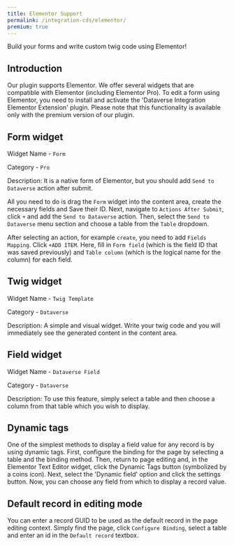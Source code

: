 ```yaml
---
title: Elementor Support
permalink: /integration-cds/elementor/
premium: true
---
```


<p class="lead">Build your forms and write custom twig code using Elementor!</p>

## Introduction

Our plugin supports Elementor. We offer several widgets that are compatible with Elementor (including Elementor Pro). To edit a form using Elementor, you need to install and activate the 'Dataverse Integration Elementor Extension' plugin. Please note that this functionality is available only with the premium version of our plugin.

## Form widget

Widget Name - `Form`

Category - `Pro`

Description: It is a native form of Elementor, but you should add `Send to Dataverse` action after submit.

All you need to do is drag the `Form` widget into the content area, create  the necessary fields and Save their ID. Next, navigate to `Actions After Submit`, click `+` and add the `Send to Dataverse` action.  Then, select the `Send to Dataverse` menu section and choose a table from the `Table` dropdown.

After selecting an action, for example `create`, you need to add `Fields Mapping`. Click `+ADD ITEM`. Here, fill in `Form field` (which is the field ID that was saved previously) and `Table column` (which is the logical name for the column) for each field.


## Twig widget

Widget Name - `Twig Template`

Category - `Dataverse`

Description: A simple and visual widget. Write your twig code and you will immediately see the generated content in the content area.


## Field widget

Widget Name - `Dataverse Field`

Category - `Dataverse`

Description: To use this feature, simply select a table and then choose a column from that table which you wish to display.

## Dynamic tags

One of the simplest methods to display a field value for any record is by using dynamic tags. First, configure the binding for the page by selecting a table and the binding method. Then, return to page editing and, in the Elementor Text Editor widget, click the Dynamic Tags button (symbolized by a coins icon). Next, select the 'Dynamic field' option and click the settings button. Now, you can choose any field from which to display a record value.

## Default record in editing mode

You can enter a record GUID to be used as the default record in the page editing context. Simply find the page, click `Configure Binding`, select a table and enter an id in the `Default record` textbox.
